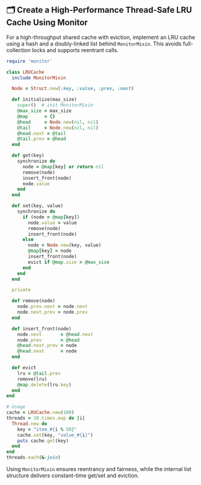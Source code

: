 ## 🗂️ Create a High-Performance Thread-Safe LRU Cache Using Monitor
For a high-throughput shared cache with eviction, implement an LRU cache using a hash and a doubly-linked list behind `MonitorMixin`. This avoids full-collection locks and supports reentrant calls.

```ruby
require 'monitor'

class LRUCache
  include MonitorMixin

  Node = Struct.new(:key, :value, :prev, :next)

  def initialize(max_size)
    super()  # init MonitorMixin
    @max_size = max_size
    @map      = {}
    @head     = Node.new(nil, nil)
    @tail     = Node.new(nil, nil)
    @head.next = @tail
    @tail.prev = @head
  end

  def get(key)
    synchronize do
      node = @map[key] or return nil
      remove(node)
      insert_front(node)
      node.value
    end
  end

  def set(key, value)
    synchronize do
      if (node = @map[key])
        node.value = value
        remove(node)
        insert_front(node)
      else
        node = Node.new(key, value)
        @map[key] = node
        insert_front(node)
        evict if @map.size > @max_size
      end
    end
  end

  private

  def remove(node)
    node.prev.next = node.next
    node.next.prev = node.prev
  end

  def insert_front(node)
    node.next       = @head.next
    node.prev       = @head
    @head.next.prev = node
    @head.next      = node
  end

  def evict
    lru = @tail.prev
    remove(lru)
    @map.delete(lru.key)
  end
end

# Usage
cache = LRUCache.new(100)
threads = 10.times.map do |i|
  Thread.new do
    key = "item_#{i % 50}"
    cache.set(key, "value_#{i}")
    puts cache.get(key)
  end
end
threads.each(&:join)
```

Using `MonitorMixin` ensures reentrancy and fairness, while the internal list structure delivers constant-time get/set and eviction.